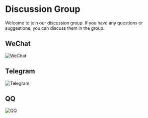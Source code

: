 # Discussion Group

Welcome to join our discussion group. If you have any questions or suggestions, you can discuss them in the group.

## WeChat

![WeChat](/wechat.png)

## Telegram

![Telegram](/telegram.png)

## QQ

![QQ](/qq.png)
